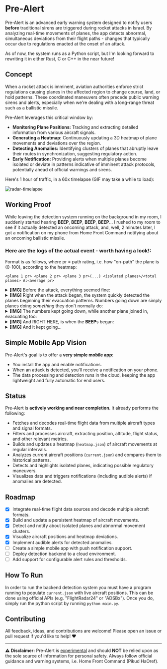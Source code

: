 # Pre-Alert

Pre-Alert is an advanced early warning system designed to notify users **before** traditional sirens are triggered during rocket attacks in Israel. By analyzing real-time movements of planes, the app detects abnormal, simultaneous deviations from their flight paths - changes that typically occur due to regulations enacted at the onset of an attack.

As of now, the system runs as a Python script, but I'm looking forward to rewriting it in either Rust, C or C++ in the near future!

## Concept

When a rocket attack is imminent, aviation authorities enforce strict regulations causing planes in the affected region to change course, land, or hold patterns. These coordinated maneuvers often precede public warning sirens and alerts, especially when we're dealing with a long-range threat such as a ballistic missile.

Pre-Alert leverages this critical window by:

- **Monitoring Plane Positions:** Tracking and extracting detailed information from various aircraft signals.
- **Generating a Heatmap:** Continuously updating a 3D heatmap of plane movements and deviations over the region.
- **Detecting Anomalies:** Identifying clusters of planes that abruptly leave their routes in synchronization, suggesting regulatory action.
- **Early Notification:** Providing alerts when multiple planes become isolated or deviate in patterns indicative of imminent attack protocols, potentially ahead of official warnings and sirens.

Here's 1 hour of traffic, in a 60x timelapse (GIF may take a while to load):

![radar-timelapse](https://github.com/user-attachments/assets/13da5ff2-b598-4685-8fd3-1fb5f8dcb3e6)

## Working Proof
While leaving the detection system running on the background in my room, I suddenly started hearing **BEEP**, **BEEP**, **BEEP**, **BEEP**... I rushed to my room to see if it actually detected an oncoming attack, and, well, 2 minutes later, I got a notification on my phone from Home Front Command notifying about an oncoming ballistic missile.

### Here are the logs of the actual event - worth having a look!:

Format is as follows, where pr = path rating, i.e. how "on-path" the plane is (0-100), according to the heatmap: 
```
<plane 1 pr> <plane 2 pr> <plane 3 pr>(...) <isolated planes>/<total planes> A:<average pr>
```

<details>
  <summary><b>[IMG]</b> Before the attack, everything seemed fine:</summary>
  <img width="179" height="150" alt="image" src="https://github.com/user-attachments/assets/2d7f30df-fd0a-4f7f-8def-75461d7f00fa" />
</details>

<details>
  <summary><b>[IMG]</b> Right when the attack began, the system quickly detected the planes beginning their evacuation patterns. Numbers going down are simply planes doing <i>something</i> they don't normally do:</summary>
  <img width="126" height="372" alt="image" src="https://github.com/user-attachments/assets/450df071-65e3-4df7-9cf2-bb7256938275" />
</details>

<details>
  <summary><b>[IMG]</b> The numbers kept going down, while another plane joined in, evacuating too:</summary>
  <img width="152" height="415" alt="image" src="https://github.com/user-attachments/assets/2f99d1d5-41ef-4c9b-8f21-74869ab7c253" />
</details>

<details>
  <summary><b>[IMG]</b> And RIGHT HERE, is when the <b>BEEP</b>s began:</summary>
  <img width="205" height="330" alt="image" src="https://github.com/user-attachments/assets/f2593cad-87ae-4797-ab74-3557ca172955" />
</details>

<details>
  <summary><b>[IMG]</b> And it kept going...</summary>
  <img width="141" height="847" alt="image" src="https://github.com/user-attachments/assets/75cf0b74-99a8-4a30-bf43-ca663250254a" />
</details>

## Simple Mobile App Vision

Pre-Alert's goal is to offer a **very simple mobile app**:

- You install the app and enable notifications.
- When an attack is detected, you'll receive a notification on your phone.
- The data processing and detection runs in the cloud, keeping the app lightweight and fully automatic for end users.

## Status

Pre-Alert is **actively working and near completion**. It already performs the following:

- Fetches and decodes real-time flight data from multiple aircraft types and signal formats.
- Filters and processes aircraft, extracting position, altitude, flight status, and other relevant metrics.
- Builds and updates a heatmap (`heatmap.json`) of aircraft movements at regular intervals.
- Analyzes current aircraft positions (`current.json`) and compares them to historical patterns.
- Detects and highlights isolated planes, indicating possible regulatory maneuvers.
- Visualizes data and triggers notifications (including audible alerts) if anomalies are detected.

## Roadmap

- [x] Integrate real-time flight data sources and decode multiple aircraft formats.
- [x] Build and update a persistent heatmap of aircraft movements.
- [x] Detect and notify about isolated planes and abnormal movement clusters.
- [x] Visualize aircraft positions and heatmap deviations.
- [x] Implement audible alerts for detected anomalies.
- [ ] Create a simple mobile app with push notification support.
- [ ] Deploy detection backend to a cloud environment.
- [ ] Add support for configurable alert rules and thresholds.

## How To Run

In order to run the backend detection system you must have a program running to populate `current.json` with live aircraft positions. This can be done using official APIs (e.g. "FlightRadar24" or "ADSBx"). Once you do, simply run the python script by running `python main.py`.

## Contributing

All feedback, ideas, and contributions are welcome! Please open an issue or pull request if you'd like to help! ❤️

---

⚠️ **Disclaimer:** Pre-Alert is <u>experimental</u> and should **NOT** be relied upon as the sole source of information for personal safety. Always follow official guidance and warning systems, i.e. Home Front Command (Pikud HaOref).
